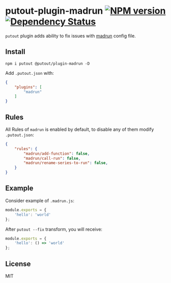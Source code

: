 # putout-plugin-madrun [![NPM version][NPMIMGURL]][NPMURL] [![Dependency Status][DependencyStatusIMGURL]][DependencyStatusURL]

[NPMIMGURL]:                https://img.shields.io/npm/v/@putout/plugin-madrun.svg?style=flat&longCache=true
[NPMURL]:                   https://npmjs.org/package/@putout/plugin-madrun"npm"

[DependencyStatusURL]:      https://david-dm.org/coderaiser/putout?path=packages/plugin-madrun
[DependencyStatusIMGURL]:   https://david-dm.org/coderaiser/putout.svg?path=packages/plugin-madrun

`putout` plugin adds ability to fix issues with [madrun](https://github.com/coderaiser/madrun) config file.

## Install

```
npm i putout @putout/plugin-madrun -D
```

Add `.putout.json` with:

```json
{
    "plugins": [
        "madrun"
    ]
}
```

## Rules

All Rules of `madrun` is enabled by default, to disable any of them modify `.putout.json`:

```json
{
    "rules": {
        "madrun/add-function": false,
        "madrun/call-run": false,
        "madrun/rename-series-to-run": false,
    }
}
```

## Example

Consider example of `.madrun.js`:

```js
module.exports = {
    'hello': 'world'
};

```

After `putout --fix` transform, you will receive:

```js
module.exports = {
    'hello': () => 'world'
};
```

## License

MIT

